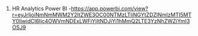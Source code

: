 1) HR Analytics Power BI -https://app.powerbi.com/view?r=eyJrIjoiNmNmMWM2Y2ItZWE3OC00NTMzLTliNGYtZDZlNmIzMTI5MTY0IiwidCI6Ijc4OWVmNDExLWFiYjItNDJiYi1hMmQ2LTE3YzNhZWZiYmI3OSJ9
